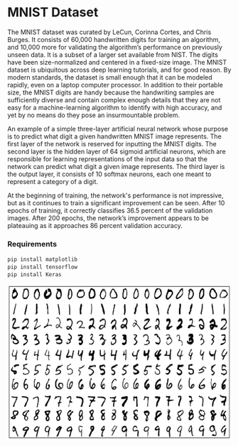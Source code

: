# MNIST Dataset
The MNIST dataset was curated by LeCun, Corinna Cortes, and Chris Burges. It consists of 60,000 handwritten digits for training an algorithm, and 10,000 more for validating the algorithm’s performance on previously unseen data. It is a subset of a larger set available from NIST. The digits have been size-normalized and centered in a fixed-size image. 
The MNIST dataset is ubiquitous across deep learning tutorials, and for good reason. By modern standards, the dataset is small enough that it can be modeled rapidly, even on a laptop computer processor. In addition to their portable size, the MNIST digits are handy because the handwriting samples are sufficiently diverse and contain complex enough details that they are not easy for a machine-learning algorithm to identify with high accuracy, and yet by no means do they pose an insurmountable problem.

An example of a simple three-layer artificial neural network whose purpose is to predict what digit a given handwritten MNIST image represents. The first layer of the network is reserved for inputting the MNIST digits. The second layer is the hidden layer of 64 sigmoid artificial neurons, which are responsible for learning representations of the input data so that the network can predict what digit a given image represents. The third layer is the output layer, it consists of 10 softmax neurons, each one meant to represent a category of a digit. 

At the beginning of training, the network's performance is not impressive, but as it continues to train a significant improvement can be seen. After 10 epochs of training, it correctly classifies 36.5 percent of the validation images. After 200 epochs, the network’s improvement appears to be plateauing as it approaches 86 percent validation accuracy.

### Requirements
~~~bash
pip install matplotlib 
pip install tensorflow 
pip install Keras 
~~~

<p align="center">
  <img src="MNIST.png" width="650" height="350">
</p>
